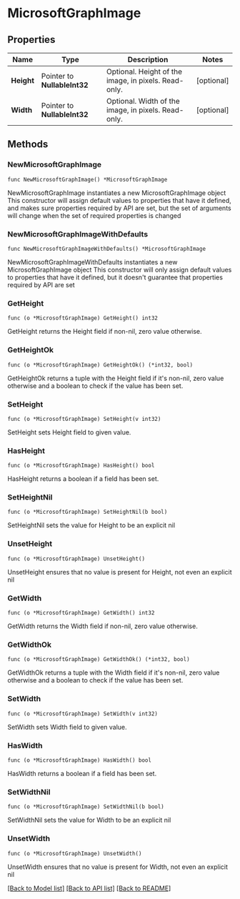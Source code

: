 # MicrosoftGraphImage

## Properties

Name | Type | Description | Notes
------------ | ------------- | ------------- | -------------
**Height** | Pointer to **NullableInt32** | Optional. Height of the image, in pixels. Read-only. | [optional] 
**Width** | Pointer to **NullableInt32** | Optional. Width of the image, in pixels. Read-only. | [optional] 

## Methods

### NewMicrosoftGraphImage

`func NewMicrosoftGraphImage() *MicrosoftGraphImage`

NewMicrosoftGraphImage instantiates a new MicrosoftGraphImage object
This constructor will assign default values to properties that have it defined,
and makes sure properties required by API are set, but the set of arguments
will change when the set of required properties is changed

### NewMicrosoftGraphImageWithDefaults

`func NewMicrosoftGraphImageWithDefaults() *MicrosoftGraphImage`

NewMicrosoftGraphImageWithDefaults instantiates a new MicrosoftGraphImage object
This constructor will only assign default values to properties that have it defined,
but it doesn't guarantee that properties required by API are set

### GetHeight

`func (o *MicrosoftGraphImage) GetHeight() int32`

GetHeight returns the Height field if non-nil, zero value otherwise.

### GetHeightOk

`func (o *MicrosoftGraphImage) GetHeightOk() (*int32, bool)`

GetHeightOk returns a tuple with the Height field if it's non-nil, zero value otherwise
and a boolean to check if the value has been set.

### SetHeight

`func (o *MicrosoftGraphImage) SetHeight(v int32)`

SetHeight sets Height field to given value.

### HasHeight

`func (o *MicrosoftGraphImage) HasHeight() bool`

HasHeight returns a boolean if a field has been set.

### SetHeightNil

`func (o *MicrosoftGraphImage) SetHeightNil(b bool)`

 SetHeightNil sets the value for Height to be an explicit nil

### UnsetHeight
`func (o *MicrosoftGraphImage) UnsetHeight()`

UnsetHeight ensures that no value is present for Height, not even an explicit nil
### GetWidth

`func (o *MicrosoftGraphImage) GetWidth() int32`

GetWidth returns the Width field if non-nil, zero value otherwise.

### GetWidthOk

`func (o *MicrosoftGraphImage) GetWidthOk() (*int32, bool)`

GetWidthOk returns a tuple with the Width field if it's non-nil, zero value otherwise
and a boolean to check if the value has been set.

### SetWidth

`func (o *MicrosoftGraphImage) SetWidth(v int32)`

SetWidth sets Width field to given value.

### HasWidth

`func (o *MicrosoftGraphImage) HasWidth() bool`

HasWidth returns a boolean if a field has been set.

### SetWidthNil

`func (o *MicrosoftGraphImage) SetWidthNil(b bool)`

 SetWidthNil sets the value for Width to be an explicit nil

### UnsetWidth
`func (o *MicrosoftGraphImage) UnsetWidth()`

UnsetWidth ensures that no value is present for Width, not even an explicit nil

[[Back to Model list]](../README.md#documentation-for-models) [[Back to API list]](../README.md#documentation-for-api-endpoints) [[Back to README]](../README.md)


